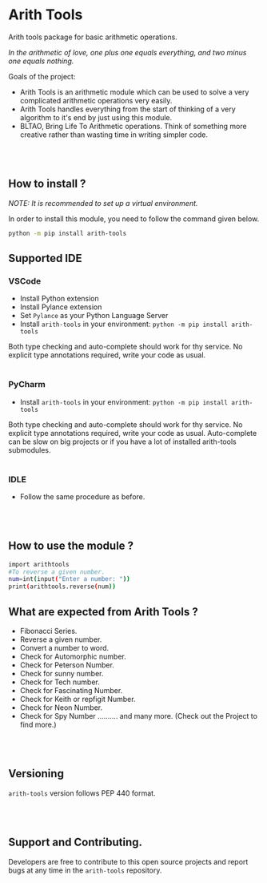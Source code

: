 # Arith Tools
Arith tools package for  basic arithmetic operations.

<i>In the arithmetic of love, one plus one equals everything, and two minus one equals nothing.</i>

Goals of the project: 
- Arith Tools is an arithmetic module which can be used to solve a very complicated arithmetic operations very easily.
- Arith Tools handles everything from the start of thinking of a very algorithm to it's end by just using this module.
- BLTAO, Bring Life To Arithmetic operations. Think of something more creative rather than wasting time in writing simpler code.

<br><br>

## How to install ?
<i>NOTE: It is recommended to set up a virtual environment.</i>

In order to install this module, you need to follow the command given below.
```bash
python -m pip install arith-tools
```

## Supported IDE

### VSCode

- Install Python extension
- Install Pylance extension
- Set `Pylance` as your Python Language Server
- Install `arith-tools` in your environment: `python -m pip install arith-tools`

Both type checking and auto-complete should work for thy service. No explicit type annotations required, write your code as usual.
<br><br>

### PyCharm
- Install `arith-tools` in your environment: `python -m pip install arith-tools`

Both type checking and auto-complete should work for thy service. No explicit type annotations required, write your code as usual. Auto-complete can be slow on big projects or if you have a lot of installed arith-tools submodules.
<br><br>

### IDLE
- Follow the same procedure as before.

<br><br>

## How to use the module ?
```bash
import arithtools
#To reverse a given number.
num=int(input("Enter a number: "))
print(arithtools.reverse(num))
```
## What are expected from Arith Tools ?

- Fibonacci Series.
- Reverse a given number.
- Convert a number to word.
- Check for Automorphic number.
- Check for Peterson Number.
- Check for sunny number.
- Check for Tech number.
- Check for Fascinating Number.
- Check for Keith or repfigit Number.
- Check for Neon Number.
- Check for Spy Number .......... and many more.
(Check out the Project to find more.)



<br><br>

## Versioning
`arith-tools` version follows PEP 440 format.


<br><br>

## Support and Contributing.

Developers are free to contribute to this open source projects and report bugs at any time in the `arith-tools` repository.